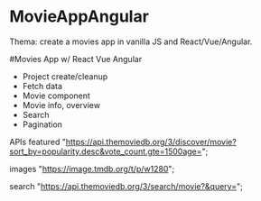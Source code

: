 # MovieAppAngular

Thema: create a movies app in vanilla JS and React/Vue/Angular.

#Movies App w/ React Vue Angular
  - Project create/cleanup
  - Fetch data 
  - Movie component
  - Movie info, overview
  - Search
  - Pagination

APIs
featured "https://api.themoviedb.org/3/discover/movie?sort_by=popularity.desc&vote_count.gte=1500age=";

images "https://image.tmdb.org/t/p/w1280";

search "https://api.themoviedb.org/3/search/movie?&query=";
